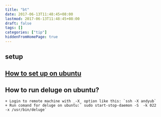 ```yaml
---
title: "bt"
date: 2017-06-13T11:48:45+08:00
lastmod: 2017-06-13T11:48:45+08:00
draft: false
tags: []
categories: ["tip"]
hiddenFromHomePage: true
---
```


## setup
## [How to set up on ubuntu](http://dev.deluge-torrent.org/wiki/UserGuide/Service/Upstart)
## How to run deluge on ubuntu?
    + Login to remote machine with _-X_ option like this: `ssh -X andyub`
    + Run comand for deluge on ubuntu:` sudo start-stop-daemon -S  -k 022 -x /usr/bin/deluge`
